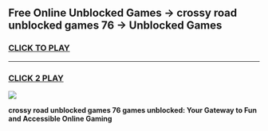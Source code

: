 
## Free Online Unblocked Games → crossy road unblocked games 76 → Unblocked Games
<h3>
<a href="https://premium.freeplayer.one?title=crossy_road_unblocked_games_76&ref=21F">CLICK TO PLAY</a></h3>
<hr>

<h3>
<a href="https://premium.freeplayer.one?title=crossy_road_unblocked_games_76&ref=21F">CLICK 2 PLAY</a>
  
</h3>

<a href="https://premium.freeplayer.one?title=crossy_road_unblocked_games_76&ref=21F/"><img src="https://clearcache.store/games.png"></a>


**crossy road unblocked games 76 games unblocked: Your Gateway to Fun and Accessible Online Gaming**
